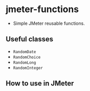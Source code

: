 jmeter-functions
================

* Simple JMeter reusable functions.



Useful classes
--------------
* `RandomDate`
* `RandomChoice`
* `RandomLong`
* `RandomInteger`



How to use in JMeter
--------------------

